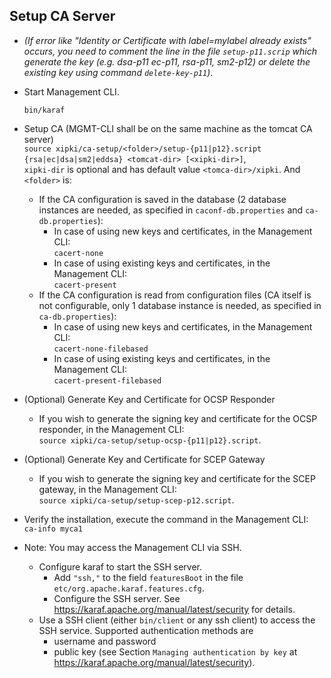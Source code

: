 ## Setup CA Server

* _(If error like "Identity or Certificate with label=mylabel already exists" occurs,
      you need to comment the line in the file `setup-p11.scrip` which generate the key (e.g. dsa-p11 ec-p11, rsa-p11, sm2-p12)
      or delete the existing key using command `delete-key-p11`)_.

* Start Management CLI.

  `bin/karaf`

* Setup CA (MGMT-CLI shall be on the same machine as the tomcat CA server)  
    `source xipki/ca-setup/<folder>/setup-{p11|p12}.script {rsa|ec|dsa|sm2|eddsa} <tomcat-dir> [<xipki-dir>]`,  
  `xipki-dir` is optional and has default value `<tomca-dir>/xipki`.
  And `<folder>` is:
    * If the CA configuration is saved in the database (2 database instances are needed, 
      as specified in `caconf-db.properties` and `ca-db.properties`):
      * In case of using new keys and certificates, in the Management CLI:  
        `cacert-none`
      * In case of using existing keys and certificates, in the Management CLI:  
        `cacert-present`
  * If the CA configuration is read from configuration files (CA itself is not configurable, only 1
    database instance is needed, as specified in `ca-db.properties`):
      * In case of using new keys and certificates, in the Management CLI:  
        `cacert-none-filebased`
      * In case of using existing keys and certificates, in the Management CLI:  
        `cacert-present-filebased`

* (Optional) Generate Key and Certificate for OCSP Responder
    * If you wish to generate the signing key and certificate for the OCSP responder, in the Management CLI:  
      `source xipki/ca-setup/setup-ocsp-{p11|p12}.script`.

* (Optional) Generate Key and Certificate for SCEP Gateway
    * If you wish to generate the signing key and certificate for the SCEP gateway, in the Management CLI:  
      `source xipki/ca-setup/setup-scep-p12.script`.

* Verify the installation, execute the command in the Management CLI:  
  `ca-info myca1`

* Note: You may access the Management CLI via SSH.
    * Configure karaf to start the SSH server.
        * Add `"ssh,"` to the field `featuresBoot` in the file `etc/org.apache.karaf.features.cfg`.
        * Configure the SSH server. See https://karaf.apache.org/manual/latest/security for details.
    * Use a SSH client (either `bin/client` or any ssh client) to access the SSH service. Supported authentication
      methods are
        * username and password
        * public key (see Section `Managing authentication by key` at https://karaf.apache.org/manual/latest/security).
